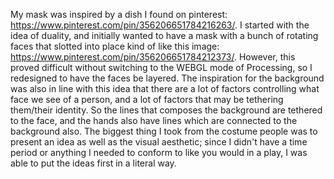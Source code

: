 My mask was inspired by a dish I found on pinterest: https://www.pinterest.com/pin/356206651784216263/. I started with the idea of duality, and initially wanted to have a mask with a bunch of rotating faces that slotted into place kind of like this image: https://www.pinterest.com/pin/356206651784212373/. However, this proved difficult without switching to the WEBGL mode of Processing, so I redesigned to have the faces be layered. The inspiration for the background was also in line with this idea that there are a lot of factors controlling what face we see of a person, and a lot of factors that may be tethering them/their identity. So the lines that composes the background are tethered to the face, and the hands also have lines which are connected to the background also. The biggest thing I took from the costume people was to present an idea as well as the visual aesthetic; since I didn't have a time period or anything I needed to conform to like you would in a play, I was able to put the ideas first in a literal way.

